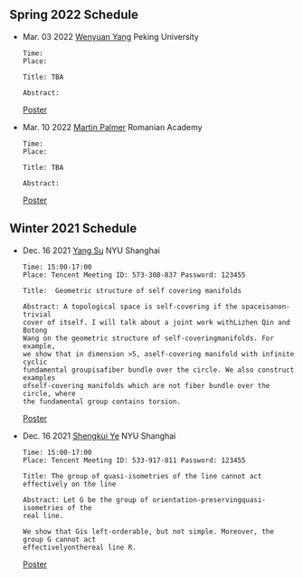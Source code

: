 

## Spring 2022 Schedule 



- Mar. 03 2022 [Wenyuan Yang](https://bicmr.pku.edu.cn/~wyang/) Peking University

      Time:
      Place:
     
      Title: TBA
    
      Abstract:
     
     [Poster](https://mdp.ac/) 
     
- Mar. 10 2022 [Martin  Palmer](https://mdp.ac/) Romanian Academy
 
      Time:
      Place:
    
      Title: TBA
    
      Abstract:

     [Poster](https://mdp.ac/) 
      
      
## Winter 2021 Schedule   
- Dec. 16 2021 [Yang Su](http://homepage.amss.ac.cn/research/homePage/557e5446387442b580e7cead66328f23/myHomePage.html) NYU Shanghai

      Time: 15:00-17:00
      Place: Tencent Meeting ID: 573-308-837 Password: 123455
     
      Title:  Geometric structure of self covering manifolds
    
      Abstract: A topological space is self-covering if the spaceisanon-trivial
      cover of itself. I will talk about a joint work withLizhen Qin and Botong 
      Wang on the geometric structure of self-coveringmanifolds. For example, 
      we show that in dimension >5, aself-covering manifold with infinite cyclic 
      fundamental groupisafiber bundle over the circle. We also construct examples
      ofself-covering manifolds which are not fiber bundle over the circle, where 
      the fundamental group contains torsion.
     [Poster](https://scms.fudan.edu.cn/info/3362/4879.htm) 
     
      
- Dec. 16 2021 [Shengkui Ye](https://yeshengkui.wordpress.com/) NYU Shanghai

      Time: 15:00-17:00
      Place: Tencent Meeting ID: 533-917-811 Password: 123455
     
      Title: The group of quasi-isometries of the line cannot act effectively on the line
    
      Abstract: Let G be the group of orientation-preservingquasi-isometries of the 
      real line. 
      
      We show that Gis left-orderable, but not simple. Moreover, the group G cannot act 
      effectivelyonthereal line R.
     
   [Poster](https://scms.fudan.edu.cn/info/3362/4840.html) 
      
      
      
      
      
      
      
      
      
      
      
      
      
      
      
      
      
      
      
      
      
      
      
      
      
      
      
      
      
      
      
      
      
      
      
      
      
      
      
      
      
      
      
      
      
      
      
      
      
      
      
      
      
      
      
      
      

      
